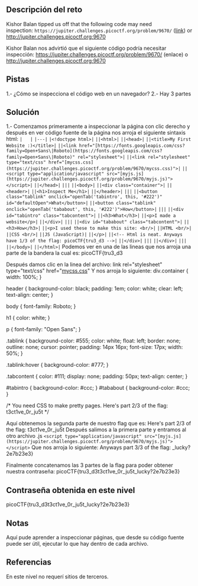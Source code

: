 ## Descripción del reto

Kishor Balan tipped us off that the following code may need inspection: `https://jupiter.challenges.picoctf.org/problem/9670/` ([link](https://jupiter.challenges.picoctf.org/problem/9670/)) or http://jupiter.challenges.picoctf.org:9670

Kishor Balan nos advirtió que el siguiente código podría necesitar inspección: https://jupiter.challenges.picoctf.org/problem/9670/ (enlace) o http://jupiter.challenges.picoctf.org:9670
## Pistas 
1.- ¿Cómo se inspecciona el código web en un navegador?
2.- Hay 3 partes
## Solución 
1.- Comenzamos primeramente a inspeccionar la página con clic derecho y después en ver código fuente de la página nos arroja el siguiente sintaxis html:
`|   |`
`|---|`
`|<!doctype html>|`
`||<html>|`
`||<head>|`
`||<title>My First Website :)</title>|`
`||<link href="[https://fonts.googleapis.com/css?family=Open+Sans\|Roboto](https://fonts.googleapis.com/css?family=Open+Sans\|Roboto)" rel="stylesheet">|`
`||<link rel="stylesheet" type="text/css" href="[mycss.css](https://jupiter.challenges.picoctf.org/problem/9670/mycss.css)">|`
`||<script type="application/javascript" src="[myjs.js](https://jupiter.challenges.picoctf.org/problem/9670/myjs.js)"></script>|`
`||</head>|`
`|||`
`||<body>|`
`||<div class="container">|`
`||<header>|`
`||<h1>Inspect Me</h1>|`
`||</header>|`
`|||`
`||<button class="tablink" onclick="openTab('tabintro', this, '#222')" id="defaultOpen">What</button>|`
`||<button class="tablink" onclick="openTab('tababout', this, '#222')">How</button>|`
`|||`
`||<div id="tabintro" class="tabcontent">|`
`||<h3>What</h3>|`
`||<p>I made a website</p>|`
`||</div>|`
`|||`
`||<div id="tababout" class="tabcontent">|`
`||<h3>How</h3>|`
`||<p>I used these to make this site: <br/>|`
`||HTML <br/>|`
`||CSS <br/>|`
`||JS (JavaScript)|`
`||</p>|`
`||<!-- Html is neat. Anyways have 1/3 of the flag: picoCTF{tru3_d3 -->|`
`||</div>|`
`|||`
`||</div>|`
`|||`
`||</body>|`
`||</html>|`
Podemos ver en una de las lineas que nos arroja una parte de la bandera la cual es:
picoCTF{tru3_d3

Después damos clic en la linea del archivo: 
link rel="stylesheet" type="text/css" href="[mycss.css](https://jupiter.challenges.picoctf.org/problem/9670/mycss.css)"
Y nos arroja lo siguiente: 
div.container {
    width: 100%;
}

header {
    background-color: black;
    padding: 1em;
    color: white;
    clear: left;
    text-align: center;
}

body {
    font-family: Roboto;
}

h1 {
    color: white;
}

p {
    font-family: "Open Sans";
}

.tablink {
    background-color: #555;
    color: white;
    float: left;
    border: none;
    outline: none;
    cursor: pointer;
    padding: 14px 16px;
    font-size: 17px;
    width: 50%;
}

.tablink:hover {
    background-color: #777;
}

.tabcontent {
    color: #111;
    display: none;
    padding: 50px;
    text-align: center;
}

#tabintro { background-color: #ccc; }
#tababout { background-color: #ccc; }

/* You need CSS to make pretty pages. Here's part 2/3 of the flag: t3ct1ve_0r_ju5t */

Aquí obtenemos la segunda parte de nuestro flag que es: 
Here's part 2/3 of the flag: t3ct1ve_0r_ju5t
Después salimos a la primera parte y entramos al otro archivo .js 
`<script type="application/javascript" src="[myjs.js](https://jupiter.challenges.picoctf.org/problem/9670/myjs.js)"></script>`
Que nos arroja lo siguiente:
Anyways part 3/3 of the flag: _lucky?2e7b23e3}

Finalmente concatenamos las 3 partes de la flag para  poder obtener nuestra contraseña: 
picoCTF{tru3_d3t3ct1ve_0r_ju5t_lucky?2e7b23e3}
## Contraseña obtenida en este nivel 
picoCTF{tru3_d3t3ct1ve_0r_ju5t_lucky?2e7b23e3}
## Notas 
Aquí pude aprender a inspeccionar páginas, que desde su código fuente puede ser útil, ejecutar lo que hay dentro de cada archivo.

## Referencias 
En este nivel no requerí sitios de terceros.